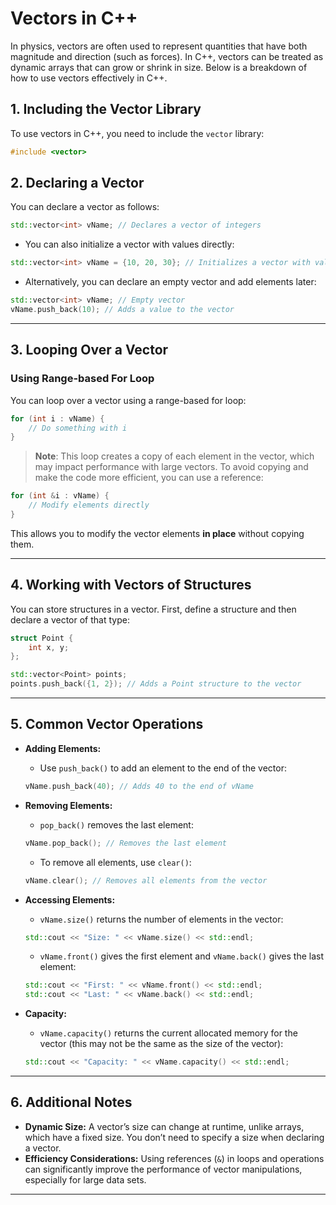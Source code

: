 
# Vectors in C++

In physics, vectors are often used to represent quantities that have both magnitude and direction (such as forces). In C++, vectors can be treated as dynamic arrays that can grow or shrink in size. Below is a breakdown of how to use vectors effectively in C++.

## 1. **Including the Vector Library**

To use vectors in C++, you need to include the `vector` library:

```cpp
#include <vector>
```

## 2. **Declaring a Vector**

You can declare a vector as follows:

```cpp
std::vector<int> vName; // Declares a vector of integers
```

- You can also initialize a vector with values directly:

```cpp
std::vector<int> vName = {10, 20, 30}; // Initializes a vector with values
```

- Alternatively, you can declare an empty vector and add elements later:

```cpp
std::vector<int> vName; // Empty vector
vName.push_back(10); // Adds a value to the vector
```

---

## 3. **Looping Over a Vector**

### Using Range-based For Loop

You can loop over a vector using a range-based for loop:

```cpp
for (int i : vName) {
    // Do something with i
}
```

> **Note**: This loop creates a copy of each element in the vector, which may impact performance with large vectors. To avoid copying and make the code more efficient, you can use a reference:

```cpp
for (int &i : vName) {
    // Modify elements directly
}
```

This allows you to modify the vector elements **in place** without copying them.

---

## 4. **Working with Vectors of Structures**

You can store structures in a vector. First, define a structure and then declare a vector of that type:

```cpp
struct Point {
    int x, y;
};

std::vector<Point> points;
points.push_back({1, 2}); // Adds a Point structure to the vector
```

---

## 5. **Common Vector Operations**

- **Adding Elements:**
    
    - Use `push_back()` to add an element to the end of the vector:
    
    ```cpp
    vName.push_back(40); // Adds 40 to the end of vName
    ```
    
- **Removing Elements:**
    
    - `pop_back()` removes the last element:
    
    ```cpp
    vName.pop_back(); // Removes the last element
    ```
    
    - To remove all elements, use `clear()`:
    
    ```cpp
    vName.clear(); // Removes all elements from the vector
    ```
    
- **Accessing Elements:**
    
    - `vName.size()` returns the number of elements in the vector:
    
    ```cpp
    std::cout << "Size: " << vName.size() << std::endl;
    ```
    
    - `vName.front()` gives the first element and `vName.back()` gives the last element:
    
    ```cpp
    std::cout << "First: " << vName.front() << std::endl;
    std::cout << "Last: " << vName.back() << std::endl;
    ```
    
- **Capacity:**
    
    - `vName.capacity()` returns the current allocated memory for the vector (this may not be the same as the size of the vector):
    
    ```cpp
    std::cout << "Capacity: " << vName.capacity() << std::endl;
    ```
    

---

## 6. **Additional Notes**

- **Dynamic Size:** A vector’s size can change at runtime, unlike arrays, which have a fixed size. You don’t need to specify a size when declaring a vector.
- **Efficiency Considerations:** Using references (`&`) in loops and operations can significantly improve the performance of vector manipulations, especially for large data sets.

---
